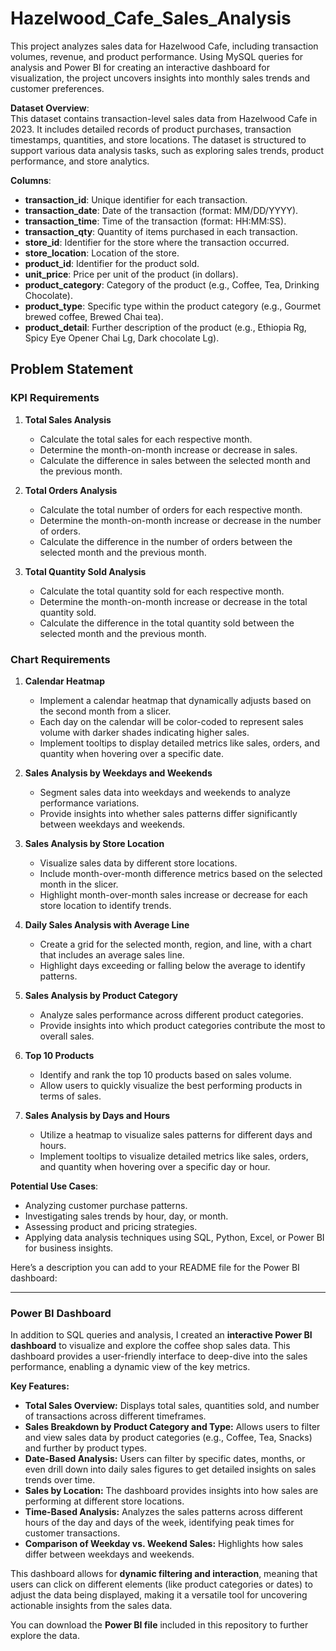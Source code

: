 # Hazelwood_Cafe_Sales_Analysis
This project analyzes sales data for Hazelwood Cafe, including transaction volumes, revenue, and product performance. Using MySQL queries for analysis and Power BI for creating an interactive dashboard for visualization, the project uncovers insights into monthly sales trends and customer preferences.

**Dataset Overview**:  
This dataset contains transaction-level sales data from Hazelwood Cafe in 2023. It includes detailed records of product purchases, transaction timestamps, quantities, and store locations. The dataset is structured to support various data analysis tasks, such as exploring sales trends, product performance, and store analytics.

**Columns**:
- **transaction_id**: Unique identifier for each transaction.
- **transaction_date**: Date of the transaction (format: MM/DD/YYYY).
- **transaction_time**: Time of the transaction (format: HH:MM:SS).
- **transaction_qty**: Quantity of items purchased in each transaction.
- **store_id**: Identifier for the store where the transaction occurred.
- **store_location**: Location of the store.
- **product_id**: Identifier for the product sold.
- **unit_price**: Price per unit of the product (in dollars).
- **product_category**: Category of the product (e.g., Coffee, Tea, Drinking Chocolate).
- **product_type**: Specific type within the product category (e.g., Gourmet brewed coffee, Brewed Chai tea).
- **product_detail**: Further description of the product (e.g., Ethiopia Rg, Spicy Eye Opener Chai Lg, Dark chocolate Lg).


## Problem Statement

### KPI Requirements

1. **Total Sales Analysis**
   - Calculate the total sales for each respective month.
   - Determine the month-on-month increase or decrease in sales.
   - Calculate the difference in sales between the selected month and the previous month.

2. **Total Orders Analysis**
   - Calculate the total number of orders for each respective month.
   - Determine the month-on-month increase or decrease in the number of orders.
   - Calculate the difference in the number of orders between the selected month and the previous month.

3. **Total Quantity Sold Analysis**
   - Calculate the total quantity sold for each respective month.
   - Determine the month-on-month increase or decrease in the total quantity sold.
   - Calculate the difference in the total quantity sold between the selected month and the previous month.

### Chart Requirements

1. **Calendar Heatmap**
   - Implement a calendar heatmap that dynamically adjusts based on the second month from a slicer.
   - Each day on the calendar will be color-coded to represent sales volume with darker shades indicating higher sales.
   - Implement tooltips to display detailed metrics like sales, orders, and quantity when hovering over a specific date.

2. **Sales Analysis by Weekdays and Weekends**
   - Segment sales data into weekdays and weekends to analyze performance variations.
   - Provide insights into whether sales patterns differ significantly between weekdays and weekends.

3. **Sales Analysis by Store Location**
   - Visualize sales data by different store locations.
   - Include month-over-month difference metrics based on the selected month in the slicer.
   - Highlight month-over-month sales increase or decrease for each store location to identify trends.

4. **Daily Sales Analysis with Average Line**
   - Create a grid for the selected month, region, and line, with a chart that includes an average sales line.
   - Highlight days exceeding or falling below the average to identify patterns.

5. **Sales Analysis by Product Category**
   - Analyze sales performance across different product categories.
   - Provide insights into which product categories contribute the most to overall sales.

6. **Top 10 Products**
   - Identify and rank the top 10 products based on sales volume.
   - Allow users to quickly visualize the best performing products in terms of sales.

7. **Sales Analysis by Days and Hours**
   - Utilize a heatmap to visualize sales patterns for different days and hours.
   - Implement tooltips to visualize detailed metrics like sales, orders, and quantity when hovering over a specific day or hour.

**Potential Use Cases**:
- Analyzing customer purchase patterns.
- Investigating sales trends by hour, day, or month.
- Assessing product and pricing strategies.
- Applying data analysis techniques using SQL, Python, Excel, or Power BI for business insights.

Here’s a description you can add to your README file for the Power BI dashboard:

---

### Power BI Dashboard

In addition to SQL queries and analysis, I created an **interactive Power BI dashboard** to visualize and explore the coffee shop sales data. This dashboard provides a user-friendly interface to deep-dive into the sales performance, enabling a dynamic view of the key metrics. 

**Key Features:**
- **Total Sales Overview:** Displays total sales, quantities sold, and number of transactions across different timeframes.
- **Sales Breakdown by Product Category and Type:** Allows users to filter and view sales data by product categories (e.g., Coffee, Tea, Snacks) and further by product types.
- **Date-Based Analysis:** Users can filter by specific dates, months, or even drill down into daily sales figures to get detailed insights on sales trends over time.
- **Sales by Location:** The dashboard provides insights into how sales are performing at different store locations.
- **Time-Based Analysis:** Analyzes the sales patterns across different hours of the day and days of the week, identifying peak times for customer transactions.
- **Comparison of Weekday vs. Weekend Sales:** Highlights how sales differ between weekdays and weekends.

This dashboard allows for **dynamic filtering and interaction**, meaning that users can click on different elements (like product categories or dates) to adjust the data being displayed, making it a versatile tool for uncovering actionable insights from the sales data.

You can download the **Power BI file** included in this repository to further explore the data.


